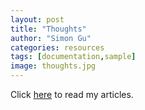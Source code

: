 ```yaml
---
layout: post
title: "Thoughts"
author: "Simon Gu"
categories: resources
tags: [documentation,sample]
image: thoughts.jpg
---
```


Click [here](https://drive.google.com/drive/folders/1RLCGBkqQPsREKHfgqV-SJbRrNePGwnIE?usp=sharing) to read my articles.  

